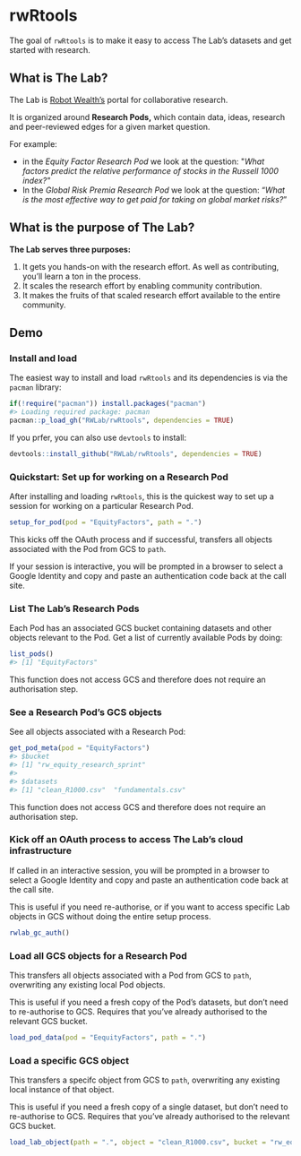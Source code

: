 
<!-- README.md is generated from README.Rmd. Please edit that file -->

# rwRtools

<!-- badges: start -->

<!-- badges: end -->

The goal of `rwRtools` is to make it easy to access The Lab’s datasets
and get started with research.

## What is The Lab?

The Lab is [Robot Wealth’s](https://robotwealth.com/) portal for
collaborative research.

It is organized around **Research Pods,** which contain data, ideas,
research and peer-reviewed edges for a given market question.

For example:

  - in the *Equity Factor Research Pod* we look at the question: "*What
    factors predict the relative performance of stocks in the Russell
    1000 index?"*
  - In the *Global Risk Premia Research Pod* we look at the question:
    “*What is the most effective way to get paid for taking on global
    market risks?*”

## What is the purpose of The Lab?

**The Lab serves three purposes:**

1.  It gets you hands-on with the research effort. As well as
    contributing, you’ll learn a ton in the process.
2.  It scales the research effort by enabling community contribution.
3.  It makes the fruits of that scaled research effort available to the
    entire community.

## Demo

### Install and load

The easiest way to install and load `rwRtools` and its dependencies is
via the `pacman` library:

``` r
if(!require("pacman")) install.packages("pacman")
#> Loading required package: pacman
pacman::p_load_gh("RWLab/rwRtools", dependencies = TRUE)
```

If you prfer, you can also use `devtools` to install:

``` r
devtools::install_github("RWLab/rwRtools", dependencies = TRUE)
```

### Quickstart: Set up for working on a Research Pod

After installing and loading `rwRtools`, this is the quickest way to set
up a session for working on a particular Research Pod.

``` r
setup_for_pod(pod = "EquityFactors", path = ".")
```

This kicks off the OAuth process and if successful, transfers all
objects associated with the Pod from GCS to `path`.

If your session is interactive, you will be prompted in a browser to
select a Google Identity and copy and paste an authentication code back
at the call site.

### List The Lab’s Research Pods

Each Pod has an associated GCS bucket containing datasets and other
objects relevant to the Pod. Get a list of currently available Pods by
doing:

``` r
list_pods()
#> [1] "EquityFactors"
```

This function does not access GCS and therefore does not require an
authorisation step.

### See a Research Pod’s GCS objects

See all objects associated with a Research Pod:

``` r
get_pod_meta(pod = "EquityFactors")
#> $bucket
#> [1] "rw_equity_research_sprint"
#> 
#> $datasets
#> [1] "clean_R1000.csv"  "fundamentals.csv"
```

This function does not access GCS and therefore does not require an
authorisation step.

### Kick off an OAuth process to access The Lab’s cloud infrastructure

If called in an interactive session, you will be prompted in a browser
to select a Google Identity and copy and paste an authentication code
back at the call site.

This is useful if you need re-authorise, or if you want to access
specific Lab objects in GCS without doing the entire setup process.

``` r
rwlab_gc_auth()
```

### Load all GCS objects for a Research Pod

This transfers all objects associated with a Pod from GCS to `path`,
overwriting any existing local Pod objects.

This is useful if you need a fresh copy of the Pod’s datasets, but don’t
need to re-authorise to GCS. Requires that you’ve already authorised to
the relevant GCS bucket.

``` r
load_pod_data(pod = "EequityFactors", path = ".")
```

### Load a specific GCS object

This transfers a specifc object from GCS to `path`, overwriting any
existing local instance of that object.

This is useful if you need a fresh copy of a single dataset, but don’t
need to re-authorise to GCS. Requires that you’ve already authorised to
the relevant GCS bucket.

``` r
load_lab_object(path = ".", object = "clean_R1000.csv", bucket = "rw_equity_research_sprint")
```
